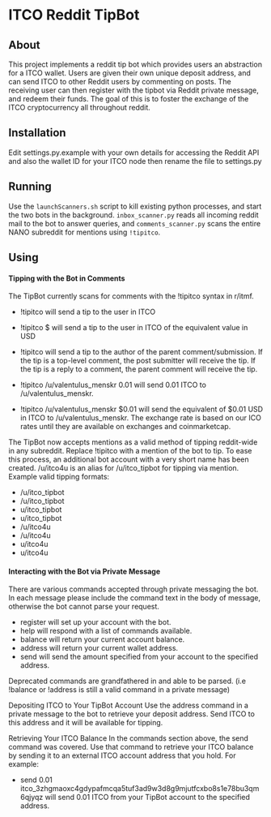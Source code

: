 # ITCO Reddit TipBot

## About
This project implements a reddit tip bot which provides users an abstraction for a ITCO wallet. Users are given their own unique deposit address, and can send ITCO to other Reddit users by commenting on posts. The receiving user can then register with the tipbot via Reddit private message, and redeem their funds.
The goal of this is to foster the exchange of the ITCO cryptocurrency all throughout reddit.

## Installation
Edit settings.py.example with your own details for accessing the Reddit API and also the wallet ID for your ITCO node then rename the file to settings.py

## Running
Use the `launchScanners.sh` script to kill existing python processes, and start the two bots in the background.
`inbox_scanner.py` reads all incoming reddit mail to the bot to answer queries, and `comments_scanner.py` scans the entire NANO subreddit for mentions using `!tipitco`.

## Using
#### Tipping with the Bot in Comments
The TipBot currently scans for comments with the !tipitco syntax in r/itmf.

- !tipitco <username> <amount> will send a tip to the user in ITCO
- !tipitco <username> $<amount> will send a tip to the user in ITCO of the equivalent value in USD

- !tipitco <amount> will send a tip to the author of the parent comment/submission. If the tip is a top-level comment, the post submitter will receive the tip. If the tip is a reply to a comment, the parent comment will receive the tip.
- !tipitco /u/valentulus_menskr 0.01 will send 0.01 ITCO to /u/valentulus_menskr.
- !tipitco /u/valentulus_menskr $0.01 will send the equivalent of $0.01 USD in ITCO to /u/valentulus_menskr. The exchange rate is based on our ICO rates until they are available on exchanges and coinmarketcap.

The TipBot now accepts mentions as a valid method of tipping reddit-wide in any subreddit. Replace !tipitco with a mention of the bot to tip. To ease this process, an additional bot account with a very short name has been created. /u/itco4u is an alias for /u/itco_tipbot for tipping via mention. Example valid tipping formats:

- /u/itco_tipbot <username> <amount>
- /u/itco_tipbot <amount>
- u/itco_tipbot <username> <amount>
- u/itco_tipbot <amount>
- /u/itco4u <username> <amount>
- /u/itco4u <amount>
- u/itco4u <username> <amount>
- u/itco4u <amount>

#### Interacting with the Bot via Private Message
There are various commands accepted through private messaging the bot. In each message please include the command text in the body of message, otherwise the bot cannot parse your request.

- register will set up your account with the bot.
- help will respond with a list of commands available.
- balance will return your current account balance.
- address will return your current wallet address.
- send <amount> <ITCO address> will send the amount specified from your account to the specified address.

Deprecated commands are grandfathered in and able to be parsed. (i.e !balance or !address is still a valid command in a private message)

Depositing ITCO to Your TipBot Account
Use the address command in a private message to the bot to retrieve your deposit address. Send ITCO to this address and it will be available for tipping.

Retrieving Your ITCO Balance
In the commands section above, the send command was covered. Use that command to retrieve your ITCO balance by sending it to an external ITCO account address that you hold. For example:

- send 0.01 itco_3zhgmaoxc4gdypafmcqa5tuf3ad9w3d8g9mjutfcxbo8s1e78bu3qm6qjyqz will send 0.01 ITCO from your TipBot account to the specified address.
